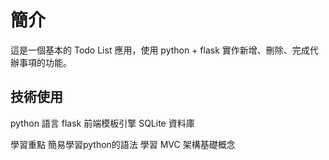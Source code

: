 # 簡介
這是一個基本的 Todo List 應用，使用 python + flask 實作新增、刪除、完成代辦事項的功能。

## 技術使用
python 語言
flask 前端模板引擎
SQLite 資料庫

學習重點
簡易學習python的語法
學習 MVC 架構基礎概念

